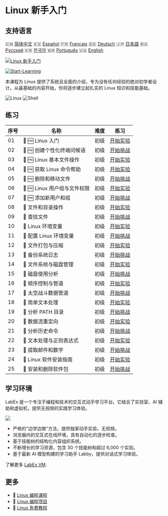# Linux 新手入门

## 支持语言

🇨🇳 [简体中文](README_zh.md) 🇪🇸 [Español](README_es.md) 🇫🇷 [Français](README_fr.md) 🇩🇪 [Deutsch](README_de.md) 🇯🇵 [日本語](README_ja.md) 🇷🇺 [Русский](README_ru.md) 🇰🇷 [한국어](README_ko.md) 🇧🇷 [Português](README_pt.md) 🇺🇸 [English](README.md) 

[![Linux 新手入门](https://cover-creator.labex.io/linux-for-noobs.png?lang=zh)](https://labex.io/zh/courses/linux-for-noobs)

[![Start-Learning](https://img.shields.io/badge/Start-Learning-whitesmoke?style=for-the-badge)](https://labex.io/zh/courses/linux-for-noobs)

本课程为 Linux 提供了系统且全面的介绍，专为没有任何经验的绝对初学者设计。从最基础的内容开始，你将逐步建立起扎实的 Linux 知识和技能基础。

![Linux](https://img.shields.io/badge/Linux-whitesmoke?style=for-the-badge&logo=linux)
![Shell](https://img.shields.io/badge/Shell-whitesmoke?style=for-the-badge&logo=shell)


## 练习

|   序号 | 名称                         | 难度   | 练习                                                                                                                     |
|--------|------------------------------|--------|--------------------------------------------------------------------------------------------------------------------------|
|     01 | 📖 🆓 Linux 入门             | 初级   | <a target='_blank' href='https://labex.io/zh/tutorials/linux-getting-started-with-linux-446315'>开始实验</a>             |
|     02 | 🎯 🆓 创建个性化终端问候语   | 初级   | <a target='_blank' href='https://labex.io/zh/tutorials/linux-create-personalized-terminal-greeting-446322'>开始挑战</a>  |
|     03 | 📖 🆓 Linux 基本文件操作     | 初级   | <a target='_blank' href='https://labex.io/zh/tutorials/linux-basic-file-operations-in-linux-18001'>开始实验</a>          |
|     04 | 📖 🆓 获取 Linux 命令帮助    | 初级   | <a target='_blank' href='https://labex.io/zh/tutorials/linux-get-help-on-linux-commands-18000'>开始实验</a>              |
|     05 | 🎯 🆓 删除和移动文件         | 初级   | <a target='_blank' href='https://labex.io/zh/tutorials/linux-delete-and-move-files-7777'>开始挑战</a>                    |
|     06 | 📖 🆓 Linux 用户组与文件权限 | 初级   | <a target='_blank' href='https://labex.io/zh/tutorials/linux-linux-user-group-and-file-permissions-18002'>开始实验</a>   |
|     07 | 🎯 🆓 添加新用户和组         | 初级   | <a target='_blank' href='https://labex.io/zh/tutorials/linux-add-new-user-and-group-17987'>开始挑战</a>                  |
|     08 | 📖  文件和目录操作           | 初级   | <a target='_blank' href='https://labex.io/zh/tutorials/linux-file-and-directory-operations-17997'>开始实验</a>           |
|     09 | 🎯  查找文件                 | 初级   | <a target='_blank' href='https://labex.io/zh/tutorials/linux-find-a-file-17993'>开始挑战</a>                             |
|     10 | 📖  Linux 环境变量           | 初级   | <a target='_blank' href='https://labex.io/zh/tutorials/linux-environment-variables-in-linux-385274'>开始实验</a>         |
|     11 | 🎯  配置 Linux 环境变量      | 初级   | <a target='_blank' href='https://labex.io/zh/tutorials/linux-configure-linux-environment-variables-437861'>开始挑战</a>  |
|     12 | 📖  文件打包与压缩           | 初级   | <a target='_blank' href='https://labex.io/zh/tutorials/linux-file-packaging-and-compression-385413'>开始实验</a>         |
|     13 | 🎯  备份系统日志             | 初级   | <a target='_blank' href='https://labex.io/zh/tutorials/linux-backup-system-log-17989'>开始挑战</a>                       |
|     14 | 📖  文件系统与磁盘管理       | 初级   | <a target='_blank' href='https://labex.io/zh/tutorials/linux-file-system-and-disk-management-17999'>开始实验</a>         |
|     15 | 🎯  磁盘使用分析             | 初级   | <a target='_blank' href='https://labex.io/zh/tutorials/linux-analyzing-disk-usage-7775'>开始挑战</a>                     |
|     16 | 📖  顺序控制与管道           | 初级   | <a target='_blank' href='https://labex.io/zh/tutorials/linux-sequence-control-and-pipeline-17994'>开始实验</a>           |
|     17 | 🎯  太空战斗数据管道         | 初级   | <a target='_blank' href='https://labex.io/zh/tutorials/linux-space-battle-data-pipeline-385343'>开始挑战</a>             |
|     18 | 📖  简单文本处理             | 初级   | <a target='_blank' href='https://labex.io/zh/tutorials/linux-simple-text-processing-18004'>开始实验</a>                  |
|     19 | 🎯  分析 PATH 目录           | 初级   | <a target='_blank' href='https://labex.io/zh/tutorials/linux-analyzing-path-directories-385344'>开始挑战</a>             |
|     20 | 📖  数据流重定向             | 初级   | <a target='_blank' href='https://labex.io/zh/tutorials/linux-data-stream-redirection-17995'>开始实验</a>                 |
|     21 | 🎯  分析历史命令             | 初级   | <a target='_blank' href='https://labex.io/zh/tutorials/linux-analyze-historical-commands-17988'>开始挑战</a>             |
|     22 | 📖  文本处理与正则表达式     | 初级   | <a target='_blank' href='https://labex.io/zh/tutorials/linux-text-processing-and-regular-expressions-18003'>开始实验</a> |
|     23 | 🎯  提取邮件和数字           | 初级   | <a target='_blank' href='https://labex.io/zh/tutorials/linux-extracting-mails-and-numbers-17991'>开始挑战</a>            |
|     24 | 📖  Linux 软件安装指南       | 初级   | <a target='_blank' href='https://labex.io/zh/tutorials/linux-software-installation-on-linux-18005'>开始实验</a>          |
|     25 | 🎯  安装和删除软件包         | 初级   | <a target='_blank' href='https://labex.io/zh/tutorials/linux-installing-and-removing-packages-385380'>开始挑战</a>       |

## 学习环境

LabEx 是一个专注于编程和技术的交互式动手学习平台。它结合了实验室、AI 辅助和虚拟机，提供无视频的实践学习体验。

![](https://tutorial-screenshot.getvm.io/images/vm-1725247253.png)

- 严格的"边学边做"方法，提供独家动手实验，无视频。
- 浏览器内的交互式在线环境，具有自动化的逐步检查。
- 基于技能树的结构化内容组织系统。
- 不断增长的学习资源，包含 30 个技能树和超过 6,000 个实验。
- 基于最新 AI 模型构建的学习助手 Labby，提供对话式学习体验。

了解更多 [LabEx VM](https://support.labex.io/using-labex/virtual-machine).

## 更多

- 🔗 [Linux 编程课程](https://github.com/labex-labs/awesome-programming-courses)
- 🔗 [Linux 编程项目](https://github.com/labex-labs/awesome-programming-projects)
- 🔗 [Linux 免费教程](https://github.com/labex-labs/linux-free-tutorials)


